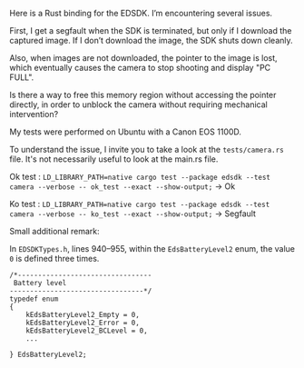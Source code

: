 Here is a Rust binding for the EDSDK. I’m encountering several issues.

First, I get a segfault when the SDK is terminated, but only if I download the captured image. If I don’t download the image, the SDK shuts down cleanly.

Also, when images are not downloaded, the pointer to the image is lost, which eventually causes the camera to stop shooting and display "PC FULL".

Is there a way to free this memory region without accessing the pointer directly, in order to unblock the camera without requiring mechanical intervention?

My tests were performed on Ubuntu with a Canon EOS 1100D.

To understand the issue, I invite you to take a look at the `tests/camera.rs` file.
It's not necessarily useful to look at the main.rs file.


Ok test : `LD_LIBRARY_PATH=native cargo test --package edsdk --test camera --verbose -- ok_test --exact --show-output;` -> Ok

Ko test : `LD_LIBRARY_PATH=native cargo test --package edsdk --test camera --verbose -- ko_test --exact --show-output;` -> Segfault



Small additional remark:

In `EDSDKTypes.h`, lines 940–955, within the `EdsBatteryLevel2` enum, the value `0` is defined three times.

```
/*---------------------------------
 Battery level
---------------------------------*/
typedef enum
{
    kEdsBatteryLevel2_Empty = 0,
    kEdsBatteryLevel2_Error = 0,
    kEdsBatteryLevel2_BCLevel = 0,
    ...

} EdsBatteryLevel2;
```